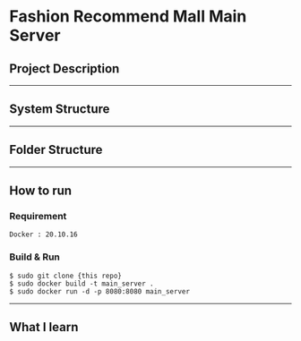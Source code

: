 # F**ashion Recommend Mall Main Server**

## Project Description

---

## System Structure

---

## Folder Structure

---

## How to run

### Requirement

```
Docker : 20.10.16
```

### Build & Run

```
$ sudo git clone {this repo}
$ sudo docker build -t main_server .
$ sudo docker run -d -p 8080:8080 main_server
```

---

## What I learn
